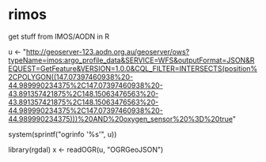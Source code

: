 # rimos
get stuff from IMOS/AODN in R

u <- "http://geoserver-123.aodn.org.au/geoserver/ows?typeName=imos:argo_profile_data&SERVICE=WFS&outputFormat=JSON&REQUEST=GetFeature&VERSION=1.0.0&CQL_FILTER=INTERSECTS(position%2CPOLYGON((147.07397460938%20-44.989990234375%2C147.07397460938%20-43.891357421875%2C148.15063476563%20-43.891357421875%2C148.15063476563%20-44.989990234375%2C147.07397460938%20-44.989990234375)))%20AND%20oxygen_sensor%20%3D%20true"


system(sprintf("ogrinfo '%s'", u))

library(rgdal)
x <- readOGR(u, "OGRGeoJSON")



